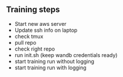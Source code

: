 ## Training steps

- Start new aws server
- Update ssh info on laptop
- check tmux
- pull repo
- check right repo
- run init.sh (keep wandb credentials ready)
- start training run without logging
- start training run with logging